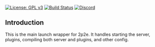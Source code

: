 [![License: GPL v3](https://img.shields.io/badge/License-GPL%20v3-blue.svg)](LICENSE.md)
[![Build Status](https://ci.potestas.xyz/job/NukkitX/job/master/badge/icon)](https://ci.potestas.xyz/job/NukkitX/job/master/)
[![Discord](https://img.shields.io/discord/412888996444635137.svg)](https://discord.gg/E9KfsPN)

Introduction
-------------

This is the main launch wrapper for 2p2e. It handles starting the server, plugins, compiling both server and plugins, and other config.
